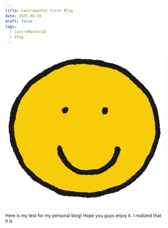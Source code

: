 ```yaml
---
title: Castromaster First Blog
date: 2025-06-19
draft: false
tags:
  - CastroMaster10
  - blog
---
```

![Image Description](images/happyFace.png)

Here is my test for my personal blog! Hope you guys enjoy it. I realized that it is